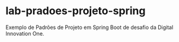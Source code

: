# lab-pradoes-projeto-spring
Exemplo de Padrões de Projeto em Spring Boot de desafio da Digital Innovation One.
